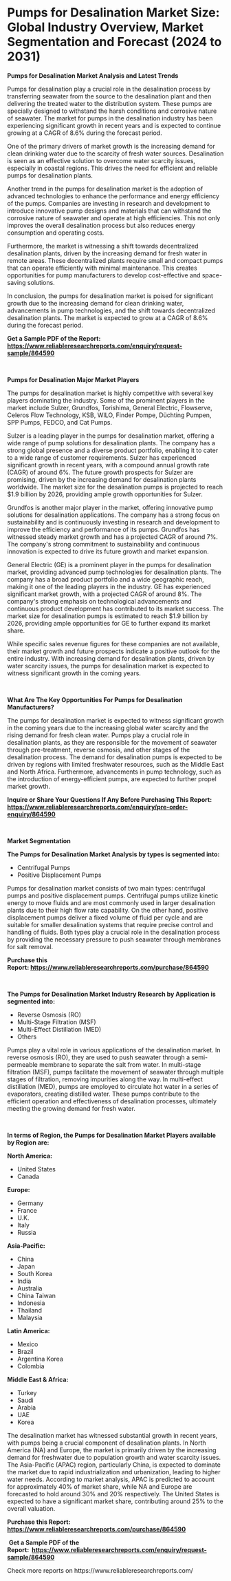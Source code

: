 <p><h1>Pumps for Desalination Market Size: Global Industry Overview, Market Segmentation and Forecast (2024 to 2031)</h1></p><p><strong>Pumps for Desalination Market Analysis and Latest Trends</strong></p>
<p><p>Pumps for desalination play a crucial role in the desalination process by transferring seawater from the source to the desalination plant and then delivering the treated water to the distribution system. These pumps are specially designed to withstand the harsh conditions and corrosive nature of seawater. The market for pumps in the desalination industry has been experiencing significant growth in recent years and is expected to continue growing at a CAGR of 8.6% during the forecast period.</p><p>One of the primary drivers of market growth is the increasing demand for clean drinking water due to the scarcity of fresh water sources. Desalination is seen as an effective solution to overcome water scarcity issues, especially in coastal regions. This drives the need for efficient and reliable pumps for desalination plants.</p><p>Another trend in the pumps for desalination market is the adoption of advanced technologies to enhance the performance and energy efficiency of the pumps. Companies are investing in research and development to introduce innovative pump designs and materials that can withstand the corrosive nature of seawater and operate at high efficiencies. This not only improves the overall desalination process but also reduces energy consumption and operating costs.</p><p>Furthermore, the market is witnessing a shift towards decentralized desalination plants, driven by the increasing demand for fresh water in remote areas. These decentralized plants require small and compact pumps that can operate efficiently with minimal maintenance. This creates opportunities for pump manufacturers to develop cost-effective and space-saving solutions.</p><p>In conclusion, the pumps for desalination market is poised for significant growth due to the increasing demand for clean drinking water, advancements in pump technologies, and the shift towards decentralized desalination plants. The market is expected to grow at a CAGR of 8.6% during the forecast period.</p></p>
<p><strong>Get a Sample PDF of the Report:&nbsp; <a href="https://www.reliableresearchreports.com/enquiry/request-sample/864590">https://www.reliableresearchreports.com/enquiry/request-sample/864590</a></strong></p>
<p>&nbsp;</p>
<p><strong>Pumps for Desalination Major Market Players</strong></p>
<p><p>The pumps for desalination market is highly competitive with several key players dominating the industry. Some of the prominent players in the market include Sulzer, Grundfos, Torishima, General Electric, Flowserve, Celeros Flow Technology, KSB, WILO, Finder Pompe, Düchting Pumpen, SPP Pumps, FEDCO, and Cat Pumps. </p><p>Sulzer is a leading player in the pumps for desalination market, offering a wide range of pump solutions for desalination plants. The company has a strong global presence and a diverse product portfolio, enabling it to cater to a wide range of customer requirements. Sulzer has experienced significant growth in recent years, with a compound annual growth rate (CAGR) of around 6%. The future growth prospects for Sulzer are promising, driven by the increasing demand for desalination plants worldwide. The market size for the desalination pumps is projected to reach $1.9 billion by 2026, providing ample growth opportunities for Sulzer.</p><p>Grundfos is another major player in the market, offering innovative pump solutions for desalination applications. The company has a strong focus on sustainability and is continuously investing in research and development to improve the efficiency and performance of its pumps. Grundfos has witnessed steady market growth and has a projected CAGR of around 7%. The company's strong commitment to sustainability and continuous innovation is expected to drive its future growth and market expansion. </p><p>General Electric (GE) is a prominent player in the pumps for desalination market, providing advanced pump technologies for desalination plants. The company has a broad product portfolio and a wide geographic reach, making it one of the leading players in the industry. GE has experienced significant market growth, with a projected CAGR of around 8%. The company's strong emphasis on technological advancements and continuous product development has contributed to its market success. The market size for desalination pumps is estimated to reach $1.9 billion by 2026, providing ample opportunities for GE to further expand its market share.</p><p>While specific sales revenue figures for these companies are not available, their market growth and future prospects indicate a positive outlook for the entire industry. With increasing demand for desalination plants, driven by water scarcity issues, the pumps for desalination market is expected to witness significant growth in the coming years.</p></p>
<p>&nbsp;</p>
<p><strong>What Are The Key Opportunities For Pumps for Desalination Manufacturers?</strong></p>
<p><p>The pumps for desalination market is expected to witness significant growth in the coming years due to the increasing global water scarcity and the rising demand for fresh clean water. Pumps play a crucial role in desalination plants, as they are responsible for the movement of seawater through pre-treatment, reverse osmosis, and other stages of the desalination process. The demand for desalination pumps is expected to be driven by regions with limited freshwater resources, such as the Middle East and North Africa. Furthermore, advancements in pump technology, such as the introduction of energy-efficient pumps, are expected to further propel market growth.</p></p>
<p><strong>Inquire or Share Your Questions If Any Before Purchasing This Report: <a href="https://www.reliableresearchreports.com/enquiry/pre-order-enquiry/864590">https://www.reliableresearchreports.com/enquiry/pre-order-enquiry/864590</a></strong></p>
<p>&nbsp;</p>
<p><strong>Market Segmentation</strong></p>
<p><strong>The Pumps for Desalination Market Analysis by types is segmented into:</strong></p>
<p><ul><li>Centrifugal Pumps</li><li>Positive Displacement Pumps</li></ul></p>
<p><p>Pumps for desalination market consists of two main types: centrifugal pumps and positive displacement pumps. Centrifugal pumps utilize kinetic energy to move fluids and are most commonly used in larger desalination plants due to their high flow rate capability. On the other hand, positive displacement pumps deliver a fixed volume of fluid per cycle and are suitable for smaller desalination systems that require precise control and handling of fluids. Both types play a crucial role in the desalination process by providing the necessary pressure to push seawater through membranes for salt removal.</p></p>
<p><strong>Purchase this Report:&nbsp;<a href="https://www.reliableresearchreports.com/purchase/864590">https://www.reliableresearchreports.com/purchase/864590</a></strong></p>
<p>&nbsp;</p>
<p><strong>The Pumps for Desalination Market Industry Research by Application is segmented into:</strong></p>
<p><ul><li>Reverse Osmosis (RO)</li><li>Multi-Stage Filtration (MSF)</li><li>Multi-Effect Distillation (MED)</li><li>Others</li></ul></p>
<p><p>Pumps play a vital role in various applications of the desalination market. In reverse osmosis (RO), they are used to push seawater through a semi-permeable membrane to separate the salt from water. In multi-stage filtration (MSF), pumps facilitate the movement of seawater through multiple stages of filtration, removing impurities along the way. In multi-effect distillation (MED), pumps are employed to circulate hot water in a series of evaporators, creating distilled water. These pumps contribute to the efficient operation and effectiveness of desalination processes, ultimately meeting the growing demand for fresh water.</p></p>
<p>&nbsp;</p>
<p><strong>In terms of Region, the Pumps for Desalination Market Players available by Region are:</strong></p>
<p>
    <p> <strong> North America: </strong>
        <ul>
            <li>United States</li>
            <li>Canada</li>
        </ul>
        </p> 
    <p> <strong> Europe: </strong>
        <ul>
            <li>Germany</li>
            <li>France</li>
            <li>U.K.</li>
            <li>Italy</li>
            <li>Russia</li>
        </ul>
        </p> 
    <p> <strong> Asia-Pacific: </strong>
        <ul>
            <li>China</li>
            <li>Japan</li>
            <li>South Korea</li>
            <li>India</li>
            <li>Australia</li>
            <li>China Taiwan</li>
            <li>Indonesia</li>
            <li>Thailand</li>
            <li>Malaysia</li>
        </ul>
        </p> 
    <p> <strong> Latin America: </strong>
        <ul>
            <li>Mexico</li>
            <li>Brazil</li>
            <li>Argentina Korea</li>
            <li>Colombia</li>
        </ul>
        </p> 
    <p> <strong> Middle East & Africa: </strong>
        <ul>
            <li>Turkey</li>
            <li>Saudi</li>
            <li>Arabia</li>
            <li>UAE</li>
            <li>Korea</li>
        </ul>
    </p>
    </p>
<p><p>The desalination market has witnessed substantial growth in recent years, with pumps being a crucial component of desalination plants. In North America (NA) and Europe, the market is primarily driven by the increasing demand for freshwater due to population growth and water scarcity issues. The Asia-Pacific (APAC) region, particularly China, is expected to dominate the market due to rapid industrialization and urbanization, leading to higher water needs. According to market analysis, APAC is predicted to account for approximately 40% of market share, while NA and Europe are forecasted to hold around 30% and 20% respectively. The United States is expected to have a significant market share, contributing around 25% to the overall valuation.</p></p>
<p><strong>Purchase this Report: <a href="https://www.reliableresearchreports.com/purchase/864590">https://www.reliableresearchreports.com/purchase/864590</a></strong></p>
<p>&nbsp;<strong>Get a Sample PDF of the Report:&nbsp;&nbsp;<a href="https://www.reliableresearchreports.com/enquiry/request-sample/864590">https://www.reliableresearchreports.com/enquiry/request-sample/864590</a></strong></p>
<p><strong></strong></p>
<p>Check more reports on https://www.reliableresearchreports.com/</p>